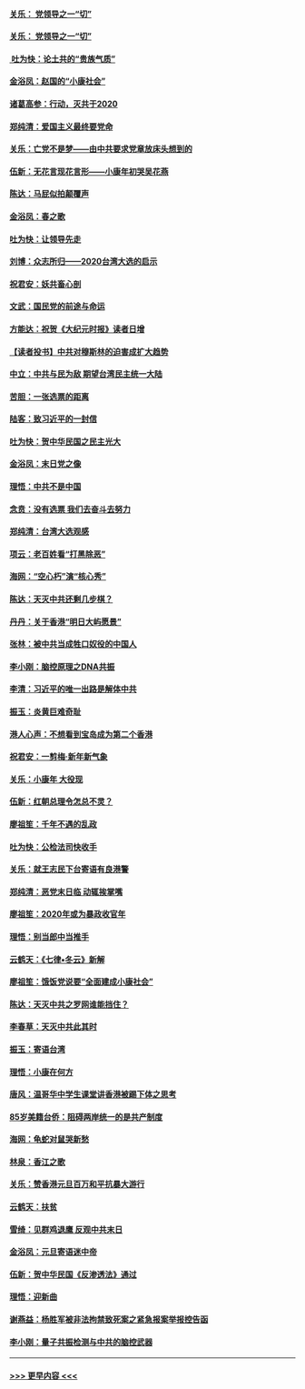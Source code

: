 #### [关乐： 党领导之一“切”](../pages/nsc993/n11805439.md?t=01200531) 
#### [关乐： 党领导之一“切”](../pages/nsc993/n11804505.md?t=01200531) 
#### [ 吐为快：论土共的“贵族气质”](../pages/nsc993/n11804490.md?t=01200531) 
#### [金浴凤：赵国的“小康社会”](../pages/nsc993/n11804452.md?t=01200531) 
#### [诸葛高参：行动，灭共于2020](../pages/nsc993/n11804120.md?t=01200531) 
#### [郑纯清：爱国主义最终要党命](../pages/nsc993/n11802197.md?t=01200531) 
#### [关乐：亡党不是梦——由中共要求党章放床头想到的](../pages/nsc993/n11802156.md?t=01200531) 
#### [伍新：无花言现花言形——小康年初哭吴花燕](../pages/nsc993/n11800044.md?t=01200531) 
#### [陈达：马屁似拍颠覆声](../pages/nsc993/n11800010.md?t=01200531) 
#### [金浴凤：春之歌](../pages/nsc993/n11797687.md?t=01200531) 
#### [吐为快：让领导先走](../pages/nsc993/n11797512.md?t=01200531) 
#### [刘博：众志所归——2020台湾大选的启示](../pages/nsc993/n11796878.md?t=01200531) 
#### [祝君安：妖共畜心剖](../pages/nsc993/n11794273.md?t=01200531) 
#### [文武：国民党的前途与命运](../pages/nsc993/n11794198.md?t=01200531) 
#### [方能达：祝贺《大纪元时报》读者日增](../pages/nsc993/n11793807.md?t=01200531) 
#### [【读者投书】中共对穆斯林的迫害成扩大趋势](../pages/nsc993/n11791371.md?t=01200531) 
#### [中立：中共与民为敌 期望台湾民主统一大陆](../pages/nsc993/n11790392.md?t=01200531) 
#### [苦胆：一张选票的距离](../pages/nsc993/n11788914.md?t=01200531) 
#### [陆客：致习近平的一封信](../pages/nsc993/n11788867.md?t=01200531) 
#### [吐为快：贺中华民国之民主光大](../pages/nsc993/n11788618.md?t=01200531) 
#### [金浴凤：末日党之像](../pages/nsc993/n11787475.md?t=01200531) 
#### [理悟：中共不是中国](../pages/nsc993/n11787463.md?t=01200531) 
#### [念贲：没有选票  我们去奋斗去努力](../pages/nsc993/n11787398.md?t=01200531) 
#### [郑纯清：台湾大选观感](../pages/nsc993/n11786210.md?t=01200531) 
#### [项云：老百姓看“打黑除恶”](../pages/nsc993/n11785398.md?t=01200531) 
#### [海网：“空心朽”演“核心秀”](../pages/nsc993/n11783874.md?t=01200531) 
#### [陈达：天灭中共还剩几步棋？](../pages/nsc993/n11783719.md?t=01200531) 
#### [丹丹：关于香港“明日大屿愿景”](../pages/nsc993/n11783273.md?t=01200531) 
#### [张林：被中共当成牲口奴役的中国人](../pages/nsc993/n11782397.md?t=01200531) 
#### [李小刚：脑控原理之DNA共振](../pages/nsc993/n11780962.md?t=01200531) 
#### [李清：习近平的唯一出路是解体中共](../pages/nsc993/n11780866.md?t=01200531) 
#### [振玉：炎黄巨难奇耻](../pages/nsc993/n11779632.md?t=01200531) 
#### [港人心声：不想看到宝岛成为第二个香港](../pages/nsc993/n11778817.md?t=01200531) 
#### [祝君安：一剪梅‧新年新气象](../pages/nsc993/n11776340.md?t=01200531) 
#### [关乐：小康年 大役现](../pages/nsc993/n11774213.md?t=01200531) 
#### [伍新：红朝总理令怎总不灵？](../pages/nsc993/n11770813.md?t=01200531) 
#### [廖祖笙：千年不遇的乱政](../pages/nsc993/n11770373.md?t=01200531) 
#### [吐为快：公检法司快收手](../pages/nsc993/n11770359.md?t=01200531) 
#### [关乐：就王志民下台寄语有良港警](../pages/nsc993/n11769903.md?t=01200531) 
#### [郑纯清：恶党末日临 动辄挨掌嘴](../pages/nsc993/n11769356.md?t=01200531) 
#### [廖祖笙：2020年或为暴政收官年](../pages/nsc993/n11768216.md?t=01200531) 
#### [理悟：别当郎中当推手](../pages/nsc993/n11768243.md?t=01200531) 
#### [云鹤天：《七律▪冬云》新解](../pages/nsc993/n11768204.md?t=01200531) 
#### [廖祖笙：饿饭党说要“全面建成小康社会”](../pages/nsc993/n11767482.md?t=01200531) 
#### [陈达：天灭中共之罗网谁能挡住？](../pages/nsc993/n11767465.md?t=01200531) 
#### [李春草：天灭中共此其时](../pages/nsc993/n11767452.md?t=01200531) 
#### [振玉：寄语台湾](../pages/nsc993/n11767432.md?t=01200531) 
#### [理悟：小康在何方](../pages/nsc993/n11767394.md?t=01200531) 
#### [唐风：温哥华中学生课堂讲香港被踢下体之思考](../pages/nsc993/n11766848.md?t=01200531) 
#### [85岁美籍台侨：阻碍两岸统一的是共产制度](../pages/nsc993/n11765043.md?t=01200531) 
#### [海网：龟蛇对鼠哭新愁](../pages/nsc993/n11764895.md?t=01200531) 
#### [林泉：香江之歌](../pages/nsc993/n11764415.md?t=01200531) 
#### [关乐：赞香港元旦百万和平抗暴大游行](../pages/nsc993/n11764382.md?t=01200531) 
#### [云鹤天：扶贫](../pages/nsc993/n11764245.md?t=01200531) 
#### [雪绮：见群鸡退鹰  反观中共末日](../pages/nsc993/n11762112.md?t=01200531) 
#### [金浴凤：元旦寄语迷中帝](../pages/nsc993/n11761788.md?t=01200531) 
#### [伍新：贺中华民国《反渗透法》通过](../pages/nsc993/n11761994.md?t=01200531) 
#### [理悟：迎新曲](../pages/nsc993/n11761152.md?t=01200531) 
#### [谢燕益：杨胜军被非法拘禁致死案之紧急报案举报控告函](../pages/nsc993/n11756134.md?t=01200531) 
#### [李小刚：量子共振检测与中共的脑控武器](../pages/nsc993/n11754518.md?t=01200531) 

----
#### [ >>> 更早内容 <<< ](../indexes/nsc993-earlier.md)
